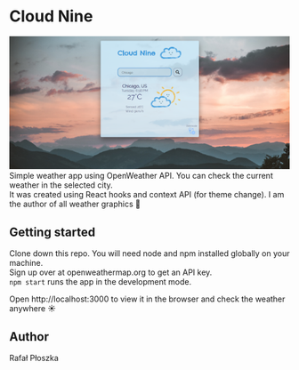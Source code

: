 # Cloud Nine  
![App view](public/cloud_nine.png)  
Simple weather app using OpenWeather API. You can check the current weather in the selected city.  
It was created using React hooks and context API (for theme change).
I am the author of all weather graphics :art:

## Getting started
Clone down this repo. You will need node and npm installed globally on your machine.  
Sign up over at openweathermap.org to get an API key.  
`npm start` runs the app in the development mode.  

Open http://localhost:3000 to view it in the browser and check the weather anywhere :sunny:

## Author
Rafał Płoszka
